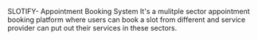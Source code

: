SLOTIFY- Appointment Booking System
It's a mulitple sector appointment booking platform where users can book a slot from different and service provider can put out their services in these sectors. 
